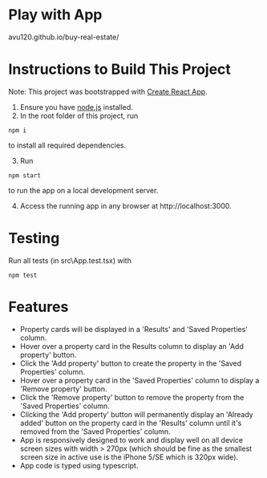 # Play with App

avu120.github.io/buy-real-estate/

# Instructions to Build This Project

Note: This project was bootstrapped with [Create React App](https://github.com/facebook/create-react-app).

1. Ensure you have [node.js](https://nodejs.org/en/) installed.
2. In the root folder of this project, run

```
npm i
```

to install all required dependencies.

3. Run

```
npm start
```

to run the app on a local development server.

4. Access the running app in any browser at http://localhost:3000.

# Testing

Run all tests (in src\App.test.tsx) with

```
npm test
```

# Features

- Property cards will be displayed in a 'Results' and 'Saved Properties' column.
- Hover over a property card in the Results column to display an 'Add property' button.
- Click the 'Add property' button to create the property in the 'Saved Properties' column.
- Hover over a property card in the 'Saved Properties' column to display a 'Remove property' button.
- Click the 'Remove property' button to remove the property from the 'Saved Properties' column.
- Clicking the 'Add property' button will permanently display an 'Already added' button on the property card in the 'Results' column until it's removed from the 'Saved Properties' column.
- App is responsively designed to work and display well on all device screen sizes with width > 270px (which should be fine as the smallest screen size in active use is the iPhone 5/SE which is 320px wide).
- App code is typed using typescript.
